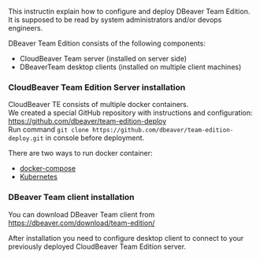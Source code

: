 This instructin explain how to configure and deploy DBeaver Team Edition.  
It is supposed to be read by system administrators and/or devops engineers.  

DBeaver Team Edition consists of the following components:
- CloudBeaver Team server (installed on server side)
- DBeaverTeam desktop clients (installed on multiple client machines)

### CloudBeaver Team Edition Server installation

CloudBeaver TE consists of multiple docker containers.  
We created a special GitHub repository with instructions and configuration: https://github.com/dbeaver/team-edition-deploy  
Run command `git clone https://github.com/dbeaver/team-edition-deploy.git` in console before deployment.  

There are two ways to run docker container:
- [docker-compose](https://github.com/dbeaver/team-edition-deploy/compose/cbte)
- [Kubernetes](https://github.com/dbeaver/team-edition-deploy/k8s/cbte)

### DBeaver Team client installation

You can download DBeaver Team client from https://dbeaver.com/download/team-edition/

After installation you need to configure desktop client to connect to your previously deployed CloudBeaver Team Edition server.
